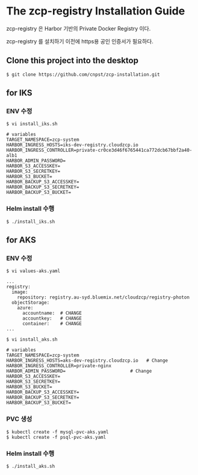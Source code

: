 # The zcp-registry Installation Guide

zcp-registry 은 Harbor 기반의 Private Docker Registry 이다.

zcp-registry 를 설치하기 이전에 https용 공인 인증서가 필요하다.

## Clone this project into the desktop
```
$ git clone https://github.com/cnpst/zcp-installation.git
```

## for IKS

### ENV 수정

```
$ vi install_iks.sh
```

```
# variables
TARGET_NAMESPACE=zcp-system
HARBOR_INGRESS_HOSTS=iks-dev-registry.cloudzcp.io
HARBOR_INGRESS_CONTROLLER=private-cr0ce3d46f6765441ca772dcb67bbf2a40-alb1
HARBOR_ADMIN_PASSWORD=
HARBOR_S3_ACCESSKEY=
HARBOR_S3_SECRETKEY=
HARBOR_S3_BUCKET=
HARBOR_BACKUP_S3_ACCESSKEY=
HARBOR_BACKUP_S3_SECRETKEY=
HARBOR_BACKUP_S3_BUCKET=
```

### Helm install 수행

```
$ ./install_iks.sh
```

## for AKS

### ENV 수정

```
$ vi values-aks.yaml

...
registry:
  image:
    repository: registry.au-syd.bluemix.net/cloudzcp/registry-photon
  objectStorage:
    azure:
      accountname:  # CHANGE
      accountkey:   # CHANGE
      container:    # CHANGE
...
```

```
$ vi install_aks.sh

# variables
TARGET_NAMESPACE=zcp-system
HARBOR_INGRESS_HOSTS=aks-dev-registry.cloudzcp.io   # Change
HARBOR_INGRESS_CONTROLLER=private-nginx
HARBOR_ADMIN_PASSWORD=                        # Change
HARBOR_S3_ACCESSKEY=
HARBOR_S3_SECRETKEY=
HARBOR_S3_BUCKET=
HARBOR_BACKUP_S3_ACCESSKEY=
HARBOR_BACKUP_S3_SECRETKEY=
HARBOR_BACKUP_S3_BUCKET=
```

### PVC 생성
```
$ kubectl create -f mysql-pvc-aks.yaml
$ kubectl create -f psql-pvc-aks.yaml
```

### Helm install 수행

```
$ ./install_aks.sh
```
